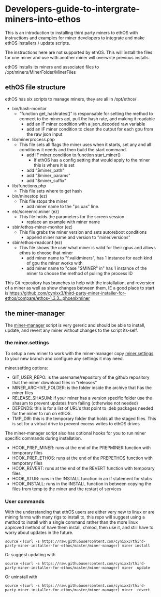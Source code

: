 # Developers-guide-to-intergrate-miners-into-ethos
This is an introduction to installing third party miners to ethOS with instructions and examples for miner developers to integrate and make ethOS installers / update scripts.

The instructions here are not supported by ethOS. This will install the files for one miner and use with another miner will overwrite previous installs.

ethOS installs its miners and associated files to /opt/miners/MinerFolder/MinerFiles

## ethOS file structure
ethOS has six scripts to manage miners, they are all in /opt/ethos/
- bin/hash-monitor
  - "function get_hashrates()" is responsable for setting the method to connect to the miners api, pull the hash rate, and making it readable
    - add an IF miner condition with a json_decoded raw variable
    - add an IF miner condition to clean the output for each gpu from the raw json input
- lib/minerprocess.php
  - This file sets all flags the miner uses when it starts, set any and all conditions it needs and then build the start command. 
    - add IF miner condition to function start_miner()
      - If ethOS has a config setting that would apply to the miner this is where it is set
    - add "$miner_path"
    - add "$miner_params"
    - add "$miner_suffix"
- lib/functions.php
  - This file sets where to get hash 
- bin/minestop (ez)
  - This file stops the miner
    - add miner name to the "ps uax" line.
- etc/screenrc.miner (ez)
  - This file holds the parameters for the screen session
    - replace an example with miner name
- sbin/ethos-miner-monitor (ez)
  - This file grabs the miner version and sets autoreboot conditions
    - append miner name and version to "miner.versions"
- sbin/ethos-readconf (ez)
  - This file shows the user what miner is valid for their gpus and allows ethos to choose that miner
    - add miner name to "f.validminers", has 1 instance for each kind of gpu the miner works with
    - add miner name to "case "$MINER" in" has 1 instance of the miner to choose the method of pulling the process ID

This Git repository has branches to help with the installation, and reversion of a miner as well as show changes between them, IE a good place to start is https://github.com/cynixx3/third-party-miner-installer-for-ethos/compare/ethos-1.3.3...phoenixminer

## the miner-manager
The [miner-manager](https://github.com/cynixx3/third-party-miner-installer-for-ethos/blob/master/miner-manager) script is very gereric and should be able to install, update, and revert any miner without changes to the script its-self. 

### the miner.settings
To setup a new miner to work with the miner-manager copy [miner.settings](https://github.com/cynixx3/third-party-miner-installer-for-ethos/blob/master/miner.settings) to your new branch and configure any settings it may need.

miner.setting options:
- GIT_USER_REPO: is the username/repository of the github repository that the miner download files in "releases"
- MINER_ARCHIVE_FOLDER: is the folder inside the archive that has the miner files
- RELEASE_SHASUM: if your miner has a version specific folder use the shasum to prevent updates from failing (otherwise not needed)
- DEPENDS: this is for a list of URL's that point to .deb packages needed for the miner to run on ethOS.
- TMP_DIR: this is the temporary folder that holds all the staged files. This is set for a virtual drive to prevent excess writes to ethOS drives

The miner-manager script also has optional hooks for you to run miner specific commands during installation.
- HOOK_PREP_MINER: runs at the end of the PREPMINER function with temporary files
- HOOK_PREP_ETHOS: runs at the end of the PREPETHOS function with temporary files
- HOOK_REVERT: runs at the end of the REVERT function with temporary files
- HOOK_STUB: runs in the INSTALL function in an if statement for stubs
- HOOK_INSTALL: runs in the INSTALL function in between copying the files from temp to the miner and the restart of services

### User commands
With the understanding that ethOS users are either very new to linux or are mining farms with many rigs to install to, this repo will suggest using a method to install with a single command rather than the more linux approved method of have them install, chmod, then use it, and still have to worry about updates in the future. 

`source <(curl -s https://raw.githubusercontent.com/cynixx3/third-party-miner-installer-for-ethos/master/miner-manager) miner install
`

Or suggest updating with 

`source <(curl -s https://raw.githubusercontent.com/cynixx3/third-party-miner-installer-for-ethos/master/miner-manager) miner  update`

Or uninstall with

`source <(curl -s https://raw.githubusercontent.com/cynixx3/third-party-miner-installer-for-ethos/master/miner-manager) miner  revert`
